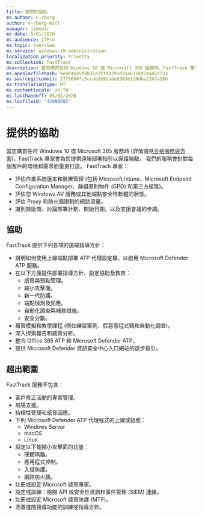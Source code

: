 ```yaml
---
title: 提供的協助
ms.author: v-rberg
author: v-rberg-msft
manager: jimmuir
ms.date: 5/01/2020
ms.audience: ITPro
ms.topic: overview
ms.service: windows-10-administration
localization_priority: Priority
ms.collection: FastTrack
description: 當您購買任何 Windows 10 或 Microsoft 365 服務時，FastTrack 專家會為您提供遠端部署指引以保護端點。 我們的服務會針對每個客戶的環境和需求而量身打造。
ms.openlocfilehash: be9d4ee5f8b35e7ff48793d25a6116978d45d733
ms.sourcegitcommit: 2775660fc5ccab2e92aee9383e326dba22b7a16b
ms.translationtype: HT
ms.contentlocale: zh-TW
ms.lasthandoff: 05/01/2020
ms.locfileid: "43999685"
---
```

# <a name="assistance-offered"></a>提供的協助  

當您購買任何 Windows 10 或 Microsoft 365 服務時 (詳情請見[合格服務與方案](M365-eligible-services-and-plans.md))，FastTrack 專家會為您提供遠端部署指引以保護端點。 我們的服務會針對每個客戶的環境和需求而量身打造。 FastTrack 專家：
- 評估作業系統版本和裝置管理 (包括 Microsoft Intune、Microsoft Endpoint Configuration Manager、群組原則物件 (GPO) 和第三方組態)。
- 評估您 Windows AV 服務或其他端點安全性軟體的狀態。
- 評估 Proxy 和防火牆限制的網路流量。
- 識別贊助商、討論部署計劃、開始日期，以及支援會議的步調。

## <a name="assistance"></a>協助

FastTrack 提供下列各項的遠端指導方針：
- 說明如何使用上線端點部署 ATP 代理設定檔，以啟用 Microsoft Defender ATP 服務。
- 在以下方面提供部署指導方針、設定協助及教育：
    - 威脅與弱點管理。
    - 縮小攻擊面。
    - 新一代防護。
    - 端點偵測及回應。
    - 自動化調查與補救措施。
    - 安全分數。
- 複習模擬和教學課程 (例如練習案例、假惡意程式碼和自動化調查)。
- 深入探索報告和威脅分析。
- 整合 Office 365 ATP 和 Microsoft Defender ATP。
- 提供 Microsoft Defender 資訊安全中心入口網站的逐步指引。

## <a name="out-of-scope"></a>超出範圍

FastTrack 服務不包含：
- 客戶修正活動的專案管理。
- 現場支援。
- 持續性管理和威脅因應。
- 下列 Microsoft Defender ATP 代理程式的上線或組態：
   - Windows Server
   - macOS
   - Linux
- 設定以下能縮小攻擊面的功能：
    - 硬體隔離。
    - 應用程式控制。
    - 入侵防護。
    - 網路防火牆。
- 註冊或設定 Microsoft 威脅專家。
- 設定或訓練：檢閱 API 或安全性資訊和事件管理 (SIEM) 連線。
- 註冊或設定 Microsoft 威脅防護 (MTP)。
- 涵蓋進階搜尋功能的訓練或指導方針。
